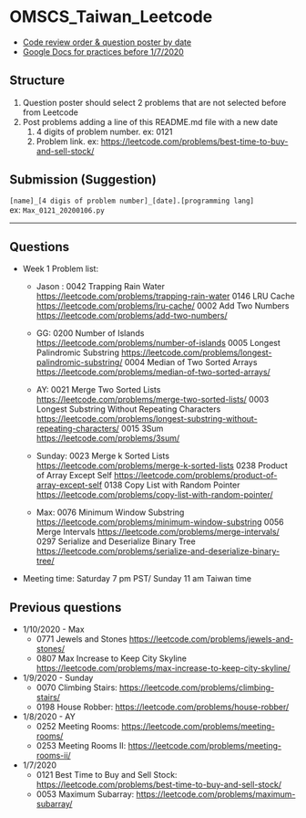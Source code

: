 # OMSCS_Taiwan_Leetcode

- [Code review order & question poster by date](https://docs.google.com/spreadsheets/d/1KuYh8kk7TYKueuf9kOcd6wOhi51u3vo6dusqaNzK1ik/edit#gid=0)  
- [Google Docs for practices before 1/7/2020](https://docs.google.com/document/d/1Os1LEmq0VXcoPmASAMXM0ELjR_hYVqYPDYNwOvFaPYI/edit)

## Structure
1. Question poster should select 2 problems that are not selected before from Leetcode  
2. Post problems adding a line of this README.md file with a new date  
    1. 4 digits of problem number. ex: 0121  
    2. Problem link. ex: https://leetcode.com/problems/best-time-to-buy-and-sell-stock/  

## Submission (Suggestion)
`[name]_[4 digis of problem number]_[date].[programming lang]`  
ex: `Max_0121_20200106.py`  

---
## Questions 
- Week 1 Problem list:
  - Jason : 0042 Trapping Rain Water https://leetcode.com/problems/trapping-rain-water
            0146 LRU Cache https://leetcode.com/problems/lru-cache/
            0002 Add Two Numbers https://leetcode.com/problems/add-two-numbers/

  - GG: 0200 Number of Islands https://leetcode.com/problems/number-of-islands
        0005 Longest Palindromic Substring https://leetcode.com/problems/longest-palindromic-substring/
        0004 Median of Two Sorted Arrays https://leetcode.com/problems/median-of-two-sorted-arrays/

  - AY: 0021 Merge Two Sorted Lists https://leetcode.com/problems/merge-two-sorted-lists/
        0003 Longest Substring Without Repeating Characters https://leetcode.com/problems/longest-substring-without-repeating-characters/
        0015 3Sum https://leetcode.com/problems/3sum/

  - Sunday: 0023 Merge k Sorted Lists https://leetcode.com/problems/merge-k-sorted-lists
            0238 Product of Array Except Self https://leetcode.com/problems/product-of-array-except-self
            0138 Copy List with Random Pointer https://leetcode.com/problems/copy-list-with-random-pointer/

  - Max: 0076 Minimum Window Substring https://leetcode.com/problems/minimum-window-substring
         0056 Merge Intervals https://leetcode.com/problems/merge-intervals/
         0297 Serialize and Deserialize Binary Tree https://leetcode.com/problems/serialize-and-deserialize-binary-tree/

- Meeting time: Saturday 7 pm PST/ Sunday 11 am Taiwan time
## Previous questions
- 1/10/2020 - Max
  - 0771 Jewels and Stones https://leetcode.com/problems/jewels-and-stones/
  - 0807 Max Increase to Keep City Skyline https://leetcode.com/problems/max-increase-to-keep-city-skyline/
- 1/9/2020 - Sunday
  - 0070 Climbing Stairs: https://leetcode.com/problems/climbing-stairs/
  - 0198 House Robber: https://leetcode.com/problems/house-robber/
- 1/8/2020 - AY
  - 0252 Meeting Rooms: https://leetcode.com/problems/meeting-rooms/
  - 0253 Meeting Rooms II: https://leetcode.com/problems/meeting-rooms-ii/
- 1/7/2020
  - 0121 Best Time to Buy and Sell Stock: https://leetcode.com/problems/best-time-to-buy-and-sell-stock/
  - 0053 Maximum Subarray: https://leetcode.com/problems/maximum-subarray/
